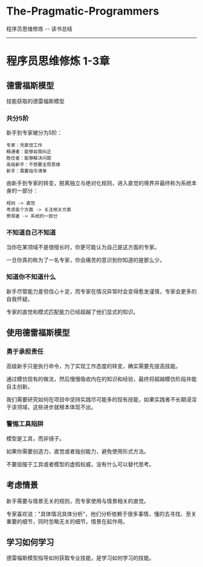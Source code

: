 # The-Pragmatic-Programmers
程序员思维修炼 -- 读书总结

--- 

# 程序员思维修炼 1-3章

## 德雷福斯模型

技能获取的德雷福斯模型

### 共分5阶

新手到专家被分为5阶：

```
专家：凭直觉工作
精通者：能够自我纠正
胜任者：能够解决问题
高级新手：不想要全局思维
新手：需要指令清单
```

由新手到专家的转变，脱离独立与绝对化规则，进入直觉的境界并最终称为系统本身的一部分：

```
规则 -> 直觉
考虑各个方面 -> 关注相关方面
旁观者 -> 系统的一部分
```

### 不知道自己不知道

当你在某领域不是很擅长时，你更可能认为自己是这方面的专家。

一旦你真的称为了一名专家，你会痛苦的意识到你知道的是那么少。

### 知道你不知道什么

新手尽管能力差但信心十足，而专家在情况异常时会变得愈发谨慎，专家会更多的自我怀疑。

专家的直觉和模式匹配能力已经超越了他们显式的知识。

## 使用德雷福斯模型

### 勇于承担责任

高级新手只是执行命令，为了实现工作态度的转变，确实需要先提高技能。

通过模仿现有的做法，然后慢慢吸收内在的知识和经验，最终将超越模仿阶段并能自主创新。

我们需要研究如何在项目中坚持实践尽可能多的现有技能，如果实践者不长期浸淫于该领域，这些进步就根本体现不出。

### 警惕工具陷阱

模型是工具，而非镜子。

如果你需要创造力，直觉或者独创能力，避免使用形式方法。

不要屈服于工具或者模型的虚假权威，没有什么可以替代思考。

## 考虑情景

新手需要与情景无关的规则，而专家使用与情景相关的直觉。

专家喜欢说："具体情况具体分析"，他们分析依赖于很多事情，懂的去寻找、至关重要的细节，同时忽略无关的细节，情景在起作用。

## 学习如何学习

德雷福斯模型指导如何获取专业技能，是学习如何学习的技能。

